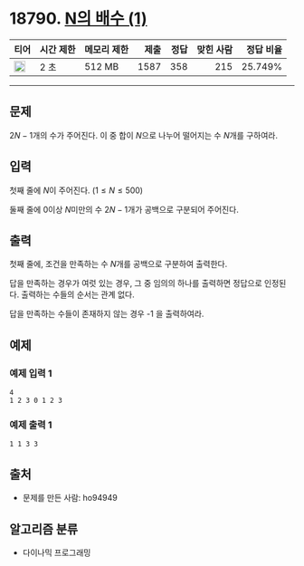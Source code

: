 # 18790. [N의 배수 (1)](https://www.acmicpc.net/problem/18790)

| 티어 | 시간 제한 | 메모리 제한 | 제출 | 정답 | 맞힌 사람 | 정답 비율 |
|---|---|---|---:|---:|---:|---:|
| <img src="https://static.solved.ac/tier_small/15.svg" width="20px" /> | 2 초 | 512 MB | 1587 | 358 | 215 | 25.749% |

---

## 문제

$2N-1$개의 수가 주어진다. 이 중 합이 $N$으로 나누어 떨어지는 수 $N$개를 구하여라.

## 입력

첫째 줄에 $N$이 주어진다. ($1 \le N \le 500$)

둘째 줄에 $0$이상 $N$미만의 수 $2N-1$개가 공백으로 구분되어 주어진다.

## 출력

첫째 줄에, 조건을 만족하는 수 $N$개를 공백으로 구분하여 출력한다.

답을 만족하는 경우가 여럿 있는 경우, 그 중 임의의 하나를 출력하면 정답으로 인정된다. 출력하는 수들의 순서는 관계 없다.

답을 만족하는 수들이 존재하지 않는 경우 
-1
을 출력하여라.

## 예제

### 예제 입력 1

```
4
1 2 3 0 1 2 3
```

### 예제 출력 1

```
1 1 3 3
```

## 출처

- 문제를 만든 사람: ho94949

## 알고리즘 분류

- 다이나믹 프로그래밍

